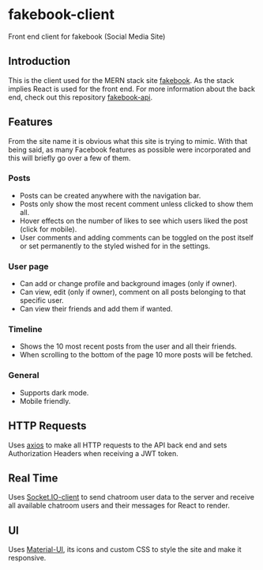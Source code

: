 # fakebook-client
Front end client for fakebook (Social Media Site)

## Introduction 
This is the client used for the MERN stack site [fakebook](https://fakebook-danieltran.netlify.app/#/login). As the stack implies React is used for the front end. For more information about the back end, check out this repository [fakebook-api](https://github.com/DanielTran0/fakebook-api).

## Features

From the site name it is obvious what this site is trying to mimic. With that being said, as many Facebook features as possible were incorporated and this will briefly go over a few of them.

### Posts
* Posts can be created anywhere with the navigation bar.
* Posts only show the most recent comment unless clicked to show them all.
* Hover effects on the number of likes to see which users liked the post (click for mobile).
* User comments and adding comments can be toggled on the post itself or set permanently to the styled wished for in the settings.

### User page
* Can add or change profile and background images (only if owner).
* Can view, edit (only if owner), comment on all posts belonging to that specific user.
* Can view their friends and add them if wanted.

### Timeline
* Shows the 10 most recent posts from the user and all their friends.
* When scrolling to the bottom of the page 10 more posts will be fetched.

### General
* Supports dark mode.
* Mobile friendly.

## HTTP Requests

Uses [axios](https://github.com/axios/axios) to make all HTTP requests to the API back end and sets Authorization Headers when receiving a JWT token.

## Real Time

Uses [Socket.IO-client](https://socket.io/) to send chatroom user data to the server and receive all available chatroom users and their messages for React to render.

## UI

Uses [Material-UI](https://material-ui.com/), its icons and custom CSS to style the site and make it responsive.

